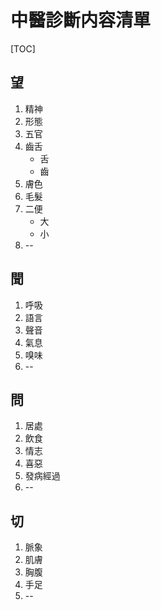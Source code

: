 # 中醫診斷内容清單

[TOC]

## 望

1. 精神
2. 形態
3. 五官
4. 齒舌
   - 舌
   - 齒
5. 膚色
6. 毛髮
7. 二便
   - 大
   - 小
8. --



## 聞

1. 呼吸
2. 語言
3. 聲音
4. 氣息
5. 嗅味
6. --



## 問

1. 居處
2. 飲食
3. 情志
4. 喜惡
5. 發病經過
6. --



## 切

1. 脈象
2. 肌膚
3. 胸腹
4. 手足
5. --

